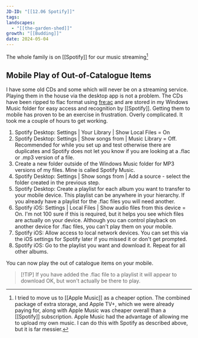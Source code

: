 ```yaml
---
JD-ID: "[[12.06 Spotify]]"
tags: 
landscapes:
  - "[[the-garden-shed]]"
growth: "[[Budding]]"
date: 2024-05-04
---
```

The whole family is on [[Spotify]] for our music streaming[^1]

## Mobile Play of Out-of-Catalogue Items
I have some old CDs and some which will never be on a streaming service. Playing them in the house via the desktop app is not a problem. The CDs have been ripped to flac format using [fre:ac](https://www.freac.org) and are stored in my Windows Music folder for easy access and recognition by [[Spotify]]. Getting them to mobile has proven to be an exercise in frustration. Overly complicated. It took me a couple of hours to get working.
1. Spotify Desktop: Settings | Your Library | Show Local Files = On
2. Spotify Desktop: Settings | Show songs from | Music Library = Off. Recommended for while you set up and test otherwise there are duplicates and Spotify does not let you know if you are looking at a .flac or .mp3 version of a file.
3. Create a new folder outside of the Windows Music folder for MP3 versions of my files. Mine is called Spotify Music.
4. Spotify Desktop: Settings | Show songs from | Add a source - select the folder created in the previous step.
5. Spotify Desktop: Create a playlist for each album you want to transfer to your mobile device. This playlist can be anywhere in your hierarchy. If you already have a playlist for the .flac files you will need another.
6. Spotify iOS: Settings | Local Files | Show audio files from this device = On. I'm not 100 sure if this is required, but it helps you see which files are actually on your device. Although you can control playback on another device for .flac files, you can't play them on your mobile.
7.  Spotify iOS: Allow access to local network devices. You can set this via the iOS settings for Spotify later if you missed it or don't get prompted.
8. Spotify iOS: Go to the playlist you want and download it. Repeat for all other albums.

You can now play the out of catalogue items on your mobile.

> [!TIP] If you have added the .flac file to a playlist it will appear to download OK, but won't actually be there to play.


[^1]: I tried to move us to [[Apple Music]] as a cheaper option. The combined package of extra storage, and Apple TV+, which we were already paying for, along with Apple Music was cheaper overall than a [[Spotify]] subscription. Apple Music had the advantage of allowing me to upload my own music. I can do this with Spotify as described above, but it is far messier.